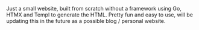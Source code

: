 Just a small website, built from scratch without a framework using Go, HTMX and Templ to generate the HTML. Pretty fun and easy to use, will be updating this in the future as a possible blog / personal website.
